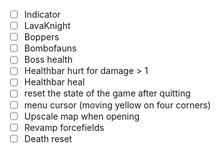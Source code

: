 - [ ] Indicator
- [ ] LavaKnight
- [ ] Boppers
- [ ] Bombofauns
- [ ] Boss health
- [ ] Healthbar hurt for damage > 1
- [ ] Healthbar heal
- [ ] reset the state of the game after quitting
- [ ] menu cursor (moving yellow on four corners)
- [ ] Upscale map when opening
- [ ] Revamp forcefields
- [ ] Death reset